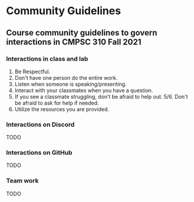 # Community Guidelines

## Course community guidelines to govern interactions in CMPSC 310 Fall 2021

### Interactions in class and lab

1. Be Respectful.
2. Don't have one person do the entire work.
3. Listen when someone is speaking/presenting.
4. Interact with your classmates when you have a question.
5. If you see a classmate struggling, don’t be afraid to help out. 
5/6. Don't be afraid to ask for help if needed.
7. Utilize the resources you are provided.

### Interactions on Discord

TODO

### Interactions on GitHub

TODO

### Team work

TODO
